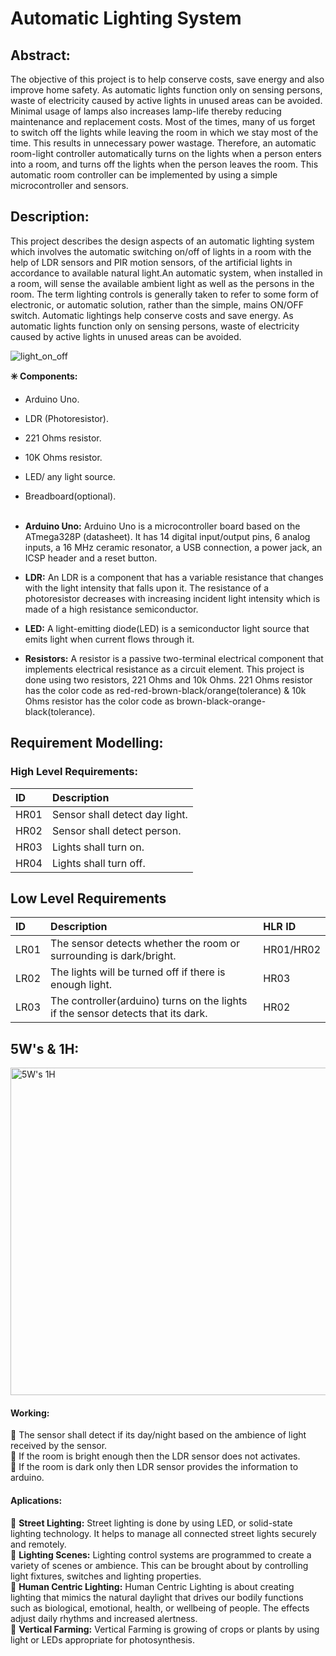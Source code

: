 # **Automatic Lighting System**

## Abstract:

The objective of this project is to help conserve costs, save energy and also improve home safety. As automatic lights function only on sensing persons, waste of electricity caused by active lights in unused areas can be avoided. Minimal usage of lamps also increases lamp-life thereby reducing maintenance and replacement costs. Most of the times, many of us forget to switch off the lights while leaving the room in which we stay most of the time. This results in unnecessary power wastage. Therefore, an automatic room-light controller automatically turns on the lights when a person enters into a room, and turns off the lights when the person leaves the room. This automatic room controller can be implemented by using a simple microcontroller and sensors.

## Description:

This project describes the design aspects of an automatic lighting system which involves the automatic switching on/off of lights in a room with the help of LDR sensors and PIR motion sensors, of the artificial lights in accordance to available natural light.An automatic system, when installed in a room, will sense the available ambient light as well as the persons in the room. The term lighting controls is generally taken to refer to some form of electronic, or automatic solution, rather than the simple, mains ON/OFF switch. Automatic lightings help conserve costs and save energy. As automatic lights function only on sensing persons, waste of electricity caused by active lights in unused areas can be avoided.</br>

![light_on_off](https://user-images.githubusercontent.com/98833151/154866445-e8370c38-fb8c-4778-a0e2-8909de315dfa.jpg)

**✳️ Components:**

* Arduino Uno.</br>
* LDR (Photoresistor).</br>
* 221 Ohms resistor.</br>
* 10K Ohms resistor.</br>
* LED/ any light source.</br>
* Breadboard(optional).</br></br>

* __Arduino Uno:__ Arduino Uno is a microcontroller board based on the ATmega328P (datasheet). It has 14 digital input/output pins, 6 analog inputs, a 16 MHz ceramic resonator, a USB connection, a power jack, an ICSP header and a reset button.</br>

* __LDR:__ An LDR is a component that has a variable resistance that changes with the light intensity that falls upon it. The resistance of a photoresistor decreases with increasing incident light intensity which is made of a high resistance semiconductor.</br>

* __LED:__ A light-emitting diode(LED) is a semiconductor light source that emits light when current flows through it.

* __Resistors:__ A resistor is a passive two-terminal electrical component that implements electrical resistance as a circuit element. This project is done using two resistors, 221 Ohms and 10k Ohms. 221 Ohms resistor has the color code as red-red-brown-black/orange(tolerance) & 10k Ohms resistor has the color code as brown-black-orange-black(tolerance).

## Requirement Modelling:

### High Level Requirements:

|ID|Description|
|:---|:---|
|HR01|Sensor shall detect day light.|
|HR02|Sensor shall detect person.|
|HR03|Lights shall turn on.|
|HR04|Lights shall turn off.|

## Low Level Requirements

|ID|Description|HLR ID|
|:---|:---|:---|
|LR01|The sensor detects whether the room or surrounding is dark/bright.|HR01/HR02|
|LR02|The lights will be turned off if there is enough light.|HR03|
|LR03|The controller(arduino) turns on the lights if the sensor detects that its dark.|HR02|


## 5W's & 1H:

<img width="524" alt="5W's 1H" src="https://user-images.githubusercontent.com/98833151/155694801-b29fdab9-9a97-403e-93b7-b4b9a8dfbfac.png">


#### Working: 

🔸 The sensor shall detect if its day/night based on the ambience of light received by the sensor.</br>
🔸 If the room is bright enough then the LDR sensor does not activates.</br>
🔸 If the room is dark only then LDR sensor provides the information to arduino.</br>

#### Aplications:

🔹 __Street Lighting:__ Street lighting is done by using LED, or solid-state lighting technology. It helps to manage all connected street lights securely and remotely.</br>
🔹 __Lighting Scenes:__ Lighting control systems are programmed to create a variety of scenes or ambience. This can be brought about by controlling light fixtures, switches and lighting properties.</br>
🔹 __Human Centric Lighting:__ Human Centric Lighting is about creating lighting that mimics the natural daylight that drives our bodily functions such as biological, emotional, health, or wellbeing of people. The effects adjust daily rhythms and increased alertness.</br>
🔹 __Vertical Farming:__ Vertical Farming is growing of crops or plants by using light or LEDs appropriate for photosynthesis.</br>




